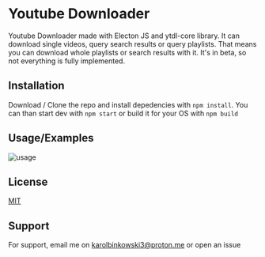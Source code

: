 
# Youtube Downloader

Youtube Downloader made with Electon JS and ytdl-core library. It can download single videos, query search results or query playlists.
That means you can download whole playlists or search results with it. It's in beta, so not everything is fully implemented.

## Installation

Download / Clone the repo and install depedencies with `npm install`. You can than start dev with `npm start` or build it for your OS with `npm build`
    
## Usage/Examples

![usage](screenshot.png)
## License

[MIT](https://choosealicense.com/licenses/mit/)


## Support

For support, email me on karolbinkowski3@proton.me or open an issue
